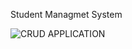Student Managmet System
 
 ![CRUD APPLICATION](https://github.com/gaay4229/Crud-application/assets/128181461/0c9f1006-ad86-450b-b794-64107e3b73a6)

